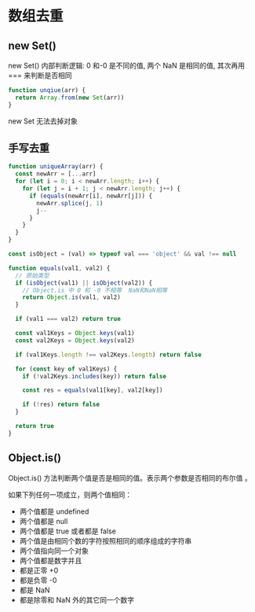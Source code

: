 # 数组去重

## new Set()

new Set() 内部判断逻辑: 0 和-0 是不同的值, 两个 NaN 是相同的值, 其次再用 === 来判断是否相同

```js
function unqiue(arr) {
  return Array.from(new Set(arr))
}
```

new Set 无法去掉对象

## 手写去重

```js
function uniqueArray(arr) {
  const newArr = [...arr]
  for (let i = 0; i < newArr.length; i++) {
    for (let j = i + 1; j < newArr.length; j++) {
      if (equals(newArr[i], newArr[j])) {
        newArr.splice(j, 1)
        j--
      }
    }
  }
}

const isObject = (val) => typeof val === 'object' && val !== null

function equals(val1, val2) {
  // 原始类型
  if (isObject(val1) || isObject(val2)) {
    // Object.is 中 0 和 -0 不相等  NaN和NaN相等
    return Object.is(val1, val2)
  }

  if (val1 === val2) return true

  const val1Keys = Object.keys(val1)
  const val2Keys = Object.keys(val2)

  if (val1Keys.length !== val2Keys.length) return false

  for (const key of val1Keys) {
    if (!val2Keys.includes(key)) return false

    const res = equals(val1[key], val2[key])

    if (!res) return false
  }

  return true
}
```

## Object.is()

Object.is() 方法判断两个值是否是相同的值。表示两个参数是否相同的布尔值 。

如果下列任何一项成立，则两个值相同：

- 两个值都是 undefined
- 两个值都是 null
- 两个值都是 true 或者都是 false
- 两个值是由相同个数的字符按照相同的顺序组成的字符串
- 两个值指向同一个对象
- 两个值都是数字并且
- 都是正零 +0
- 都是负零 -0
- 都是 NaN
- 都是除零和 NaN 外的其它同一个数字
